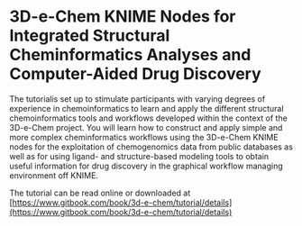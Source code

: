 # 3D-e-Chem KNIME Nodes for Integrated Structural Cheminformatics Analyses and Computer-Aided Drug Discovery

The tutorialis set up to stimulate participants with varying degrees of experience in chemoinformatics to learn and apply the different structural chemoinformatics tools and workflows developed within the context of the 3D-e-Chem project. You will learn how to construct and apply simple and more complex cheminformatics workflows using the 3D-e-Chem KNIME nodes for the exploitation of chemogenomics data from public databases as well as for using ligand- and structure-based modeling tools to obtain useful information for drug discovery in the graphical workflow managing environment off KNIME.

The tutorial can be read online or downloaded at [https://www.gitbook.com/book/3d-e-chem/tutorial/details](https://www.gitbook.com/book/3d-e-chem/tutorial/details)
